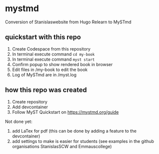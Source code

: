 # mystmd
Conversion of Stanislaswebsite from Hugo Relearn to MySTmd

## quickstart with this repo
1. Create Codespace from this repository
2. In terminal execute command `cd my-book`
3. In terminal execute command `myst start`
2. Confirm popup to show rendered book in browser
3. Edit files in /my-book to edit the book
4. Log of MySTmd are in /myst.log

## how this repo was created
1. Create repository
2. Add devcontainer
3. Follow MyST Quickstart on https://mystmd.org/guide

Not done yet:
1. add LaTex for pdf (this can be done by adding a feature to the devcontainer)
2. add settings to make is easier for students (see examples in the github organisations StanislasSCW and Emmauscollege)

